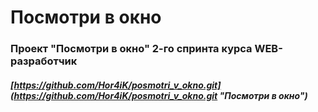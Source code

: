 # Посмотри в окно
### Проект "Посмотри в окно" 2-го спринта курса WEB-разработчик
##### [https://github.com/Hor4iK/posmotri_v_okno.git](https://github.com/Hor4iK/posmotri_v_okno.git "Посмотри в окно")
